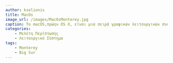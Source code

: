 ```yaml
---
author: kselionis
title: MacOs
image_url: /images/MacOsMonterey.jpg
caption: Tο macOS,πρώην OS X, είναι μια σειρά γραφικών λειτουργικών συστημάτων που αναπτύσσεται, προωθείται και πωλείται από την Apple Inc και συμπεριλαμβάνεται σε κάθε καινούριο υπολογιστή Macintosh Mac.Το macOS δημιουργήθηκε για να λειτουργεί μόνο σε ηλεκτρονικούς υπολογιστές Macintosh, οι οποίοι κατασκευάζονται από την ίδια την Apple.
categories:
    - Μελέτη Περίπτωσης
    - Λειτουργικό Σύστημα
tags:
    - Monterey
    - Big Sur     
---
```

